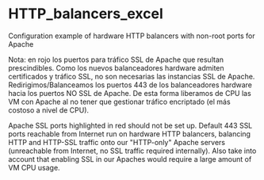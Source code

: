 # HTTP_balancers_excel
Configuration example of hardware HTTP balancers with non-root ports for Apache

Nota: en rojo los puertos para tráfico SSL de Apache que resultan prescindibles. Como los nuevos balanceadores hardware admiten certificados y tráfico SSL, no son necesarias las instancias SSL de Apache. Redirigimos/Balanceamos los puertos 443 de los balanceadores hardware hacia los puertos NO SSL de Apache. De esta forma liberamos de CPU las VM con Apache al no tener que gestionar tráfico encriptado (el más costoso a nivel de CPU).

Apache SSL ports highlighted in red should not be set up. Default 443 SSL ports reachable from Internet run on hardware HTTP balancers, balancing HTTP and HTTP-SSL traffic onto our "HTTP-only" Apache servers (unreachable from Internet, no SSL traffic required internally). Also take into account that enabling SSL in our Apaches would require a large amount of VM CPU usage.
